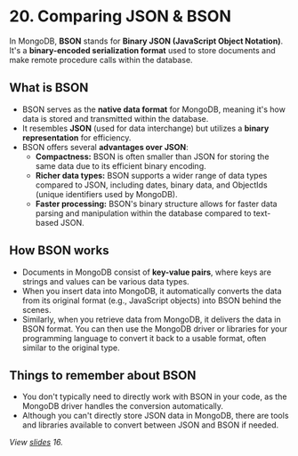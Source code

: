 # 20. Comparing JSON & BSON

In MongoDB, **BSON** stands for **Binary JSON (JavaScript Object Notation)**. It's a **binary-encoded serialization format** used to store documents and make remote procedure calls within the database.

## What is BSON

- BSON serves as the **native data format** for MongoDB, meaning it's how data is stored and transmitted within the database.
- It resembles **JSON** (used for data interchange) but utilizes a **binary representation** for efficiency.
- BSON offers several **advantages over JSON**:
  - **Compactness:** BSON is often smaller than JSON for storing the same data due to its efficient binary encoding.
  - **Richer data types:** BSON supports a wider range of data types compared to JSON, including dates, binary data, and ObjectIds (unique identifiers used by MongoDB).
  - **Faster processing:** BSON's binary structure allows for faster data parsing and manipulation within the database compared to text-based JSON.

## How BSON works

- Documents in MongoDB consist of **key-value pairs**, where keys are strings and values can be various data types.
- When you insert data into MongoDB, it automatically converts the data from its original format (e.g., JavaScript objects) into BSON behind the scenes.
- Similarly, when you retrieve data from MongoDB, it delivers the data in BSON format. You can then use the MongoDB driver or libraries for your programming language to convert it back to a usable format, often similar to the original type.

## Things to remember about BSON

- You don't typically need to directly work with BSON in your code, as the MongoDB driver handles the conversion automatically.
- Although you can't directly store JSON data in MongoDB, there are tools and libraries available to convert between JSON and BSON if needed.

_View [slides](../slides.pdf) 16._
